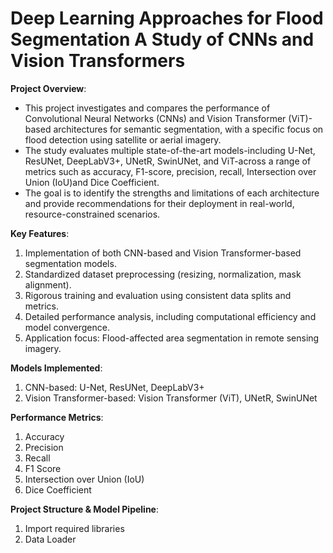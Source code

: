 # Deep Learning Approaches for Flood Segmentation A Study of CNNs and Vision Transformers

**Project Overview**:
- This project investigates and compares the performance of Convolutional Neural Networks (CNNs) and Vision Transformer (ViT)-based architectures for semantic segmentation, with a specific focus on flood detection using satellite or aerial imagery.
- The study evaluates multiple state-of-the-art models-including U-Net, ResUNet, DeepLabV3+, UNetR, SwinUNet, and ViT-across a range of metrics such as accuracy, F1-score, precision, recall, Intersection over Union (IoU)and Dice Coefficient.
- The goal is to identify the strengths and limitations of each architecture and provide recommendations for their deployment in real-world, resource-constrained scenarios.

**Key Features**:
1. Implementation of both CNN-based and Vision Transformer-based segmentation models.
2. Standardized dataset preprocessing (resizing, normalization, mask alignment).
3. Rigorous training and evaluation using consistent data splits and metrics.
4. Detailed performance analysis, including computational efficiency and model convergence.
5. Application focus: Flood-affected area segmentation in remote sensing imagery.

**Models Implemented**:
1. CNN-based: U-Net, ResUNet, DeepLabV3+
2. Vision Transformer-based: Vision Transformer (ViT), UNetR, SwinUNet

**Performance Metrics**:
1. Accuracy
2. Precision
3. Recall
4. F1 Score
5. Intersection over Union (IoU)
6. Dice Coefficient

**Project Structure & Model Pipeline**:
1. Import required libraries
2. Data Loader


